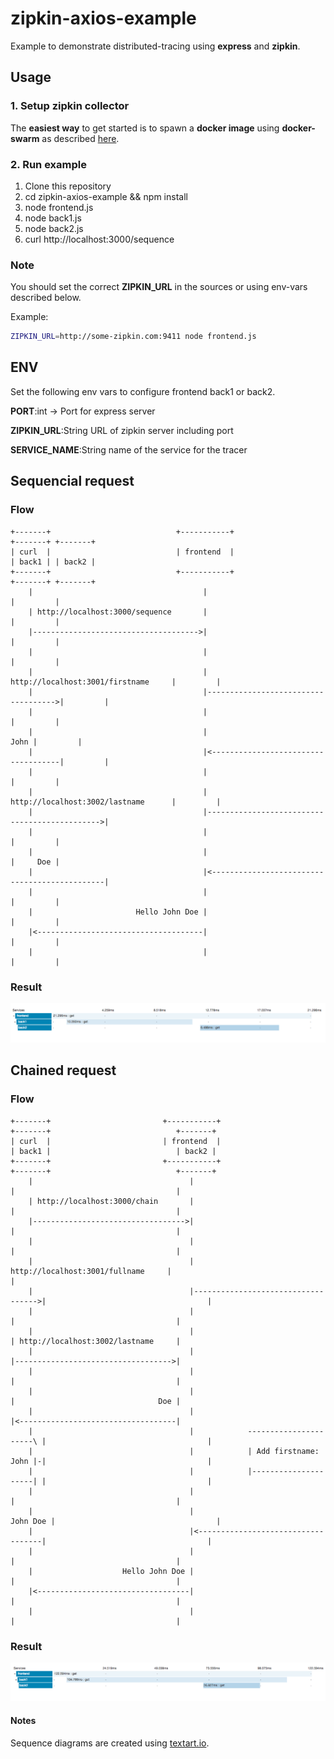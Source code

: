 # zipkin-axios-example

Example to demonstrate distributed-tracing using **express** and **zipkin**.

## Usage

### 1. Setup zipkin collector
The **easiest way** to get started is to spawn a **docker image**
using **docker-swarm** as described [here](https://github.com/openzipkin/docker-zipkin).

### 2. Run example
1. Clone this repository
2. cd zipkin-axios-example && npm install
3. node frontend.js
4. node back1.js
5. node back2.js
6. curl http://localhost:3000/sequence  

### Note
You should set the correct **ZIPKIN_URL** in the sources or using env-vars described below.

Example:
```bash
ZIPKIN_URL=http://some-zipkin.com:9411 node frontend.js
```

## ENV
Set the following env vars to configure frontend back1 or back2.

**PORT**:int -> Port for express server

**ZIPKIN_URL**:String URL of zipkin server including port

**SERVICE_NAME**:String name of the service for the tracer



## Sequencial request
### Flow

```
+-------+                            +-----------+                           +-------+ +-------+
| curl  |                            | frontend  |                           | back1 | | back2 |
+-------+                            +-----------+                           +-------+ +-------+
    |                                      |                                     |         |
    | http://localhost:3000/sequence       |                                     |         |
    |------------------------------------->|                                     |         |
    |                                      |                                     |         |
    |                                      | http://localhost:3001/firstname     |         |
    |                                      |------------------------------------>|         |
    |                                      |                                     |         |
    |                                      |                                John |         |
    |                                      |<------------------------------------|         |
    |                                      |                                     |         |
    |                                      | http://localhost:3002/lastname      |         |
    |                                      |---------------------------------------------->|
    |                                      |                                     |         |
    |                                      |                                     |     Doe |
    |                                      |<----------------------------------------------|
    |                                      |                                     |         |
    |                       Hello John Doe |                                     |         |
    |<-------------------------------------|                                     |         |
    |                                      |                                     |         |

```
### Result
![](docs/sequ.png)

## Chained request
### Flow

```
+-------+                         +-----------+                          +-------+                            +-------+
| curl  |                         | frontend  |                          | back1 |                            | back2 |
+-------+                         +-----------+                          +-------+                            +-------+
    |                                   |                                    |                                    |
    | http://localhost:3000/chain       |                                    |                                    |
    |---------------------------------->|                                    |                                    |
    |                                   |                                    |                                    |
    |                                   | http://localhost:3001/fullname     |                                    |
    |                                   |----------------------------------->|                                    |
    |                                   |                                    |                                    |
    |                                   |                                    | http://localhost:3002/lastname     |
    |                                   |                                    |----------------------------------->|
    |                                   |                                    |                                    |
    |                                   |                                    |                                Doe |
    |                                   |                                    |<-----------------------------------|
    |                                   |            ----------------------\ |                                    |
    |                                   |            | Add firstname: John |-|                                    |
    |                                   |            |---------------------| |                                    |
    |                                   |                                    |                                    |
    |                                   |                           John Doe |                                    |
    |                                   |<-----------------------------------|                                    |
    |                                   |                                    |                                    |
    |                    Hello John Doe |                                    |                                    |
    |<----------------------------------|                                    |                                    |
    |                                   |                                    |                                    |
```

### Result
![](docs/chain.png)

#### Notes
Sequence diagrams are created using [textart.io](http://textart.io/sequence).
